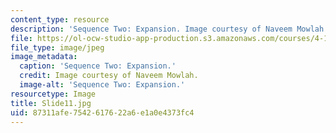 ```yaml
---
content_type: resource
description: 'Sequence Two: Expansion. Image courtesy of Naveem Mowlah.'
file: https://ol-ocw-studio-app-production.s3.amazonaws.com/courses/4-184-architectural-design-workshop-collage-method-and-form-spring-2004/87311afe7542617622a6e1a0e4373fc4_Slide11.jpg
file_type: image/jpeg
image_metadata:
  caption: 'Sequence Two: Expansion.'
  credit: Image courtesy of Naveem Mowlah.
  image-alt: 'Sequence Two: Expansion.'
resourcetype: Image
title: Slide11.jpg
uid: 87311afe-7542-6176-22a6-e1a0e4373fc4
---
```

